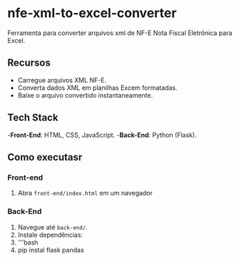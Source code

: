 # nfe-xml-to-excel-converter
Ferramenta para converter arquivos xml de NF-E Nota Fiscal Eletrônica para Excel.

## Recursos
- Carregue arquivos XML NF-E.
- Converta dados XML em planilhas Excem formatadas.
- Baixe o arquivo convertido instantaneamente.

## Tech Stack
-**Front-End**: HTML, CSS, JavaScript.
-**Back-End**: Python (Flask).

## Como executasr
### Front-end
1. Abra `front-end/index.html` em um navegador

### Back-End
1. Navegue até `back-end/`.
2. Instale dependências:
3. '''bash
4. pip instal flask pandas